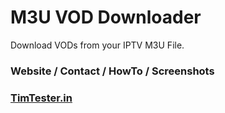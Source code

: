 # M3U VOD Downloader


Download VODs from your IPTV M3U File.


### Website / Contact / HowTo / Screenshots
### [TimTester.in](https://timtester.in/programs/m3u-vod-downloader/)

